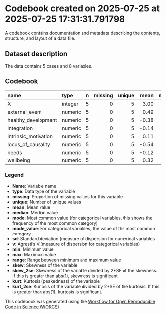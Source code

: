 Codebook created on 2025-07-25 at 2025-07-25 17:31:31.791798
================

A codebook contains documentation and metadata describing the contents,
structure, and layout of a data file.

## Dataset description

The data contains 5 cases and 8 variables.

## Codebook

| name | type | n | missing | unique | mean | median | mode | sd | min | max | range | skew | skew_2se | kurt | kurt_2se |
|:---|:---|---:|---:|---:|---:|---:|---:|---:|---:|---:|---:|---:|---:|---:|---:|
| X | integer | 5 | 0 | 5 | 3.00 | 3.00 | 3.00 | 1.58 | 1.00 | 5.00 | 4.00 | 0.00 | 0.00 | -1.91 | -0.48 |
| external_event | numeric | 5 | 0 | 5 | 0.49 | 0.61 | 0.61 | 0.77 | -0.42 | 1.57 | 1.99 | 0.16 | 0.09 | -1.80 | -0.45 |
| healthy_development | numeric | 5 | 0 | 5 | -0.38 | -1.36 | -1.36 | 1.78 | -1.90 | 1.99 | 3.89 | 0.34 | 0.19 | -2.11 | -0.53 |
| integration | numeric | 5 | 0 | 5 | -0.14 | 0.21 | 0.21 | 0.98 | -1.38 | 1.01 | 2.39 | -0.14 | -0.08 | -2.01 | -0.50 |
| intrinsic_motivation | numeric | 5 | 0 | 5 | 0.11 | -0.06 | -0.06 | 0.55 | -0.40 | 0.89 | 1.29 | 0.35 | 0.19 | -1.92 | -0.48 |
| locus_of_causality | numeric | 5 | 0 | 5 | -0.54 | -0.36 | -0.36 | 0.81 | -1.81 | 0.40 | 2.21 | -0.46 | -0.25 | -1.43 | -0.36 |
| needs | numeric | 5 | 0 | 5 | -0.12 | -0.17 | -0.17 | 0.45 | -0.71 | 0.43 | 1.14 | -0.05 | -0.03 | -1.85 | -0.46 |
| wellbeing | numeric | 5 | 0 | 5 | 0.32 | 0.36 | 0.36 | 0.72 | -0.58 | 1.40 | 1.98 | 0.26 | 0.14 | -1.46 | -0.37 |

### Legend

- **Name**: Variable name
- **type**: Data type of the variable
- **missing**: Proportion of missing values for this variable
- **unique**: Number of unique values
- **mean**: Mean value
- **median**: Median value
- **mode**: Most common value (for categorical variables, this shows the
  frequency of the most common category)
- **mode_value**: For categorical variables, the value of the most
  common category
- **sd**: Standard deviation (measure of dispersion for numerical
  variables
- **v**: Agresti’s V (measure of dispersion for categorical variables)
- **min**: Minimum value
- **max**: Maximum value
- **range**: Range between minimum and maximum value
- **skew**: Skewness of the variable
- **skew_2se**: Skewness of the variable divided by 2\*SE of the
  skewness. If this is greater than abs(1), skewness is significant
- **kurt**: Kurtosis (peakedness) of the variable
- **kurt_2se**: Kurtosis of the variable divided by 2\*SE of the
  kurtosis. If this is greater than abs(1), kurtosis is significant.

This codebook was generated using the [Workflow for Open Reproducible
Code in Science (WORCS)](https://osf.io/zcvbs/)

